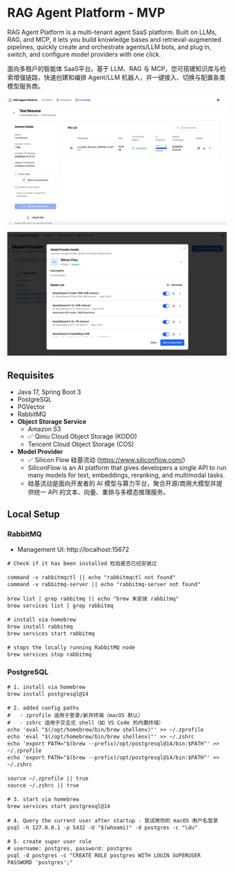 # RAG Agent Platform - MVP

RAG Agent Platform is a multi-tenant agent SaaS platform. Built on LLMs, RAG, and MCP, it lets you build knowledge bases and retrieval-augmented pipelines, quickly create and orchestrate agents/LLM bots, and plug in, switch, and configure model providers with one click.

面向多租户的智能体 SaaS平台。基于 LLM、RAG 与 MCP，您可搭建知识库与检索增强链路，快速创建和编排 Agent/LLM 机器人，并一键接入、切换与配置各类模型服务商。

![](https://raw.githubusercontent.com/NEDONION/my-pics-space/main/20250820152052.png)

![](https://raw.githubusercontent.com/NEDONION/my-pics-space/main/20250820152009.png)

## Requisites
- Java 17, Spring Boot 3
- PostgreSQL
- PGVector
- RabbitMQ
- **Object Storage Service**
  - Amazon S3
  - ✅ Qiniu Cloud Object Storage (KODO)
  - Tencent Cloud Object Storage (COS) 
- **Model Provider** 
  - ✅ Silicon Flow 硅基流动 (https://www.siliconflow.com/)
  - SiliconFlow is an AI platform that gives developers a single API to run many models for text, embeddings, reranking, and multimodal tasks.
  - 硅基流动是面向开发者的 AI 模型与算力平台，聚合开源/商用大模型并提供统一 API 的文本、向量、重排与多模态推理服务。

## Local Setup
### RabbitMQ

- Management UI: http://localhost:15672

```shell
# Check if it has been installed 检验是否已经安装过

command -v rabbitmqctl || echo "rabbitmqctl not found"
command -v rabbitmq-server || echo "rabbitmq-server not found"

brew list | grep rabbitmq || echo "brew 未安装 rabbitmq"
brew services list | grep rabbitmq

# install via homebrew
brew install rabbitmq
brew services start rabbitmq      

# stops the locally running RabbitMQ node
brew services stop rabbitmq
```

### PostgreSQL

```shell
# 1. install via homebrew
brew install postgresql@14

# 2. added config paths
#   - zprofile 适用于登录/新开终端（macOS 默认）
#   - zshrc 适用于交互式 shell（如 VS Code 的内置终端）
echo 'eval "$(/opt/homebrew/bin/brew shellenv)"' >> ~/.zprofile
echo 'eval "$(/opt/homebrew/bin/brew shellenv)"' >> ~/.zshrc
echo 'export PATH="$(brew --prefix)/opt/postgresql@14/bin:$PATH"' >> ~/.zprofile
echo 'export PATH="$(brew --prefix)/opt/postgresql@14/bin:$PATH"' >> ~/.zshrc

source ~/.zprofile || true
source ~/.zshrc || true

# 3. start via homebrew
brew services start postgresql@14

# 4. Query the current user after startup - 尝试用你的 macOS 用户名登录
psql -h 127.0.0.1 -p 5432 -U "$(whoami)" -d postgres -c "\du"

# 5. create super user role 
# username: postgres, password: postgres
psql -d postgres -c "CREATE ROLE postgres WITH LOGIN SUPERUSER PASSWORD 'postgres';"
```

